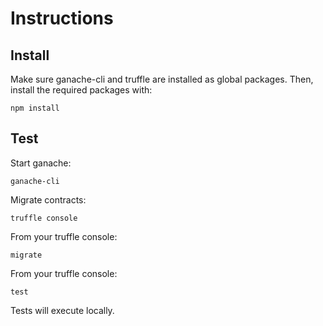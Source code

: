 # Instructions


## Install

Make sure ganache-cli and truffle are installed as global packages. Then, install the required packages with:

```
npm install
```

## Test

Start ganache:

```
ganache-cli
```

Migrate contracts:

```
truffle console
```

From your truffle console:

```
migrate
```

From your truffle console:

```
test
```

Tests will execute locally.